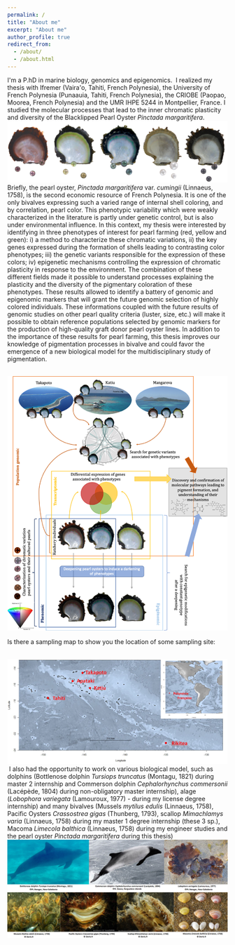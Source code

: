 ```yaml
---
permalink: /
title: "About me"
excerpt: "About me"
author_profile: true
redirect_from: 
  - /about/
  - /about.html
---
```


I'm a P.hD in marine biology, genomics and epigenomics. 
​
I realized my thesis with Ifremer (Vaira'o, Tahiti, French Polynesia), the University of French Polynesia (Punaauia, Tahiti, French Polynesia), the CRIOBE (Paopao, Moorea, French Polynesia) and the UMR IHPE 5244 in Montpellier, France.
I studied the molecular processes that lead to the inner chromatic plasticity and diversity of the Blacklipped Pearl Oyster *Pinctada margaritifera*.
<br/><img src='/images/oysters_pearls.png'>
Briefly, the pearl oyster, *Pinctada margaritifera* var. *cumingii* (Linnaeus, 1758), is the second economic resource of French Polynesia. It is one of the only bivalves expressing such a varied range of internal shell coloring, and by correlation, pearl color. This phenotypic variability which were weakly characterized in the literature is partly under genetic control, but is also under environmental influence. In this context, my thesis were interested by identifying in three phenotypes of interest for pearl farming (red, yellow and green): i) a method to characterize these chromatic variations, ii) the key genes expressed during the formation of shells leading to contrasting color phenotypes; iii) the genetic variants responsible for the expression of these colors; iv) epigenetic mechanisms controlling the expression of chromatic plasticity in response to the environment. The combination of these different fields made it possible to understand processes explaining the plasticity and the diversity of the pigmentary coloration of these phenotypes. These results allowed to identify a battery of genomic and epigenomic markers that will grant the future genomic selection of highly colored individuals. These informations coupled with the future results of genomic studies on other pearl quality criteria (luster, size, etc.) will make it possible to obtain reference populations selected by genomic markers for the production of high-quality graft donor pearl oyster lines. In addition to the importance of these results for pearl farming, this thesis improves our knowledge of pigmentation processes in bivalve and could favor the emergence of a new biological model for the multidisciplinary study of pigmentation.

<br/><img src='/images/resume_thesis_2.png'>

Is there a sampling map to show you the location of some sampling site:

<br/><img src='/images/carte.png'>
​
I also had the opportunity to work on various biological model, such as dolphins (Bottlenose dolphin *Tursiops truncatus* (Montagu, 1821) during master 2 internship and Commerson dolphin *Cephalorhynchus commersonii* (Lacépède, 1804) during non-obligatory master internship),
alage (*Lobophora variegata* (Lamouroux, 1977) - during my license degree internship) and many bivalves (Mussels *mytilus edulis* (Linnaeus, 1758), Pacific Oysters *Crassostrea gigas* (Thunberg, 1793), scallop *Mimachlamys varia* (Linnaeus, 1758) during my master 1 degree internship (these 3 sp.), Macoma *Limecola balthica* (Linnaeus, 1758) during my engineer studies and the pearl oyster *Pinctada margaritifera* during this thesis)
<br/><img src='/images/sea1.png'>
<br/><img src='/images/sea2.png'>
